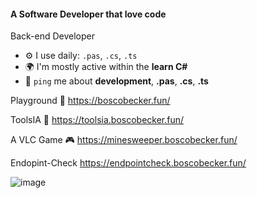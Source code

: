#### A Software Developer that love code

Back-end Developer


- ⚙️ I use daily: `.pas`, `.cs`, `.ts`
- 🌍 I'm mostly active within the **learn C#**
- 💬 `ping` me about **development**, **.pas**, **.cs**, **.ts**

Playground 🎡  https://boscobecker.fun/

ToolsIA 🤖 https://toolsia.boscobecker.fun/

A VLC Game 🎮  https://minesweeper.boscobecker.fun/

Endopint-Check https://endpointcheck.boscobecker.fun/

![image](https://github.com/user-attachments/assets/4c2be395-29eb-45d0-93f7-c2e6cc79883a)
